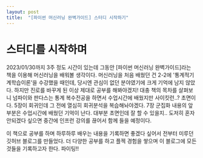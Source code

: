 ```yaml
---
layout: post
title:  "[파이썬 머신러닝 완벽가이드] 스터디 시작하기"
---
```


# 스터디를 시작하며

2023/01/30까지 3주 정도 시간이 있는데 그동안 [파이썬 머신러닝 완벽가이드]라는 책을 이용해 머신러닝을 배워볼 생각이다. 
머신러닝을 처음 배웠던 건 2-2에 '통계적기계학습이론'을 수강했을 때인데, 당시엔 관심이 없던 분야였기에 크게 기억에 남지 않았다. 
하지만 진로를 바꾸게 된 이상 제대로 공부를 해봐야겠지! 대충 책의 목차를 살펴보니 넘파이와 판다스는 통계 복수전공을 하면서 수업시간에 배웠지만 사이킷런..? 초면이다. 
5장이 회귀인데 그 전에 열심히 회귀분석을 복습해놔야겠다. 7장 군집화 내용의 앞부분은 수업시간에 배웠던 기억이 난다. 대부분 초면인데 잘 할 수 있을지.. 
도저히 혼자 안되겠다 싶으면 중간에 인프런 강의를 끊어서 함께 들을 예정이다.  

이 책으로 공부를 하며 하루하루 배우는 내용을 기록하면 좋겠다 싶어서 전부터 미루던 깃허브 블로그를 만들었다. 
더 다양한 공부를 하고 플젝 경험을 쌓으며 이 블로그에 모든 것들을 기록하고자 한다. 파이팅!! 
